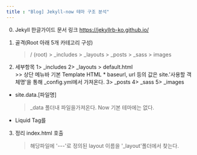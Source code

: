 ```yaml
---
title : "Blog] Jekyll-now 테마 구조 분석"
---
```


0. Jekyll 한글가이드 문서 링크
    https://jekyllrb-ko.github.io/

1. 골격(Root 아래 5개 카테고리 구성)
    > / (root)
       > _includes
       > _layouts
       > _posts
       > _sass
       > images

2. 세부항목
    1> _includes
    2> _layouts
        > default.html  
            >> 상단 메뉴바 기본 Template HTML
            * baseurl, url 등의 값은 site.'사용할 객체명'을 통해 _config.yml에서 가져온다.
    3> _posts
    4> _sass
    5> _images


* site.data.[파일명]
  > _data 폴더내 파일을가져온다. Now 기본 테마에는 없다.

* Liquid Tag를 

3. 정리 index.html 호출
    > 해당파일에 '---'로 정의된 layout 이름을 '_layout'폴더에서 찾는다.
    